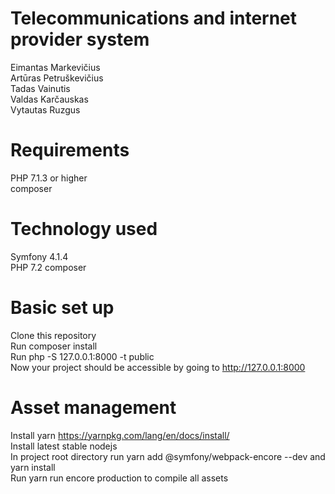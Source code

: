 # Telecommunications and internet provider system
Eimantas Markevičius  
Artūras Petruškevičius  
Tadas Vainutis  
Valdas Karčauskas  
Vytautas Ruzgus

# Requirements
PHP 7.1.3 or higher  
composer

# Technology used  
Symfony 4.1.4  
PHP 7.2 
composer

# Basic set up
Clone this repository  
Run composer install  
Run php -S 127.0.0.1:8000 -t public  
Now your project should be accessible by going to http://127.0.0.1:8000

# Asset management
Install yarn https://yarnpkg.com/lang/en/docs/install/  
Install latest stable nodejs  
In project root directory run yarn add @symfony/webpack-encore --dev and yarn install  
Run yarn run encore production to compile all assets
